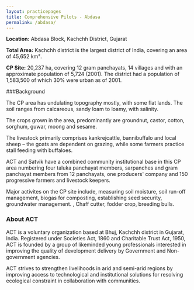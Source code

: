 ```yaml
---
layout: practicepages
title: Comprehensive Pilots - Abdasa
permalink: /abdasa/
---
```


**Location:** Abdasa Block, Kachchh District, Gujarat

**Total Area:** Kachchh district is the largest district of India, covering an area of 45,652 km².

**CP Site:** 20,237 ha, covering 12 gram panchayats, 14 villages and with an approximate population of 5,724 (2001). The district had a population of 1,583,500 of which 30% were urban as of 2001.


###Background

The CP area has undulating topography mostly, with some flat lands. The soil ranges from calcareous, sandy loam to loamy, with salinity. 

The crops grown in the area, predominantly are groundnut, castor, cotton, sorghum, guwar, moong and sesame. 

The livestock primarily comprises kankrejcattle, bannibuffalo and local sheep – the goats are dependent on grazing, while some farmers practice stall feeding with buffaloes. 

ACT and Satvik have a combined community institutional base in this CP area numbering four taluka panchayat members, sarpanches and gram panchayat members from 12 panchayats, one producers' company and 150 progressive farmers and livestock keepers. 

Major activites on the CP site include, measuring soil moisture, soil run-off management, biogas for composting, establishing seed security, groundwater management. , Chaff cutter, fodder crop, breeding bulls.

### About ACT

ACT is a voluntary organization based at Bhuj, Kachchh district in Gujarat, India. Registered under Societies Act, 1860 and Charitable Trust Act, 1950, ACT is founded by a group of likeminded young professionals interested in improving the quality of development delivery by Government and Non-government agencies.

ACT strives to strengthen livelihoods in arid and semi-arid regions by improving access to technological and institutional solutions for resolving ecological constraint in collaboration with communities.
